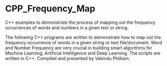 # CPP_Frequency_Map
C++ examples to demonstrate the process of mapping out the frequency occurrences of words and numbers in a given text or string.

The following C++ programs are written to demonstrate how to map out the frequency occurrence of words in a given string or text file/document.
Word and Number Frequency are very crucial in building smart algorithms for Machine Learning, Artificial Intelligence and Deep Learning.
The scripts are written in C++.
Compiled and presented by Vakindu Philliam.

